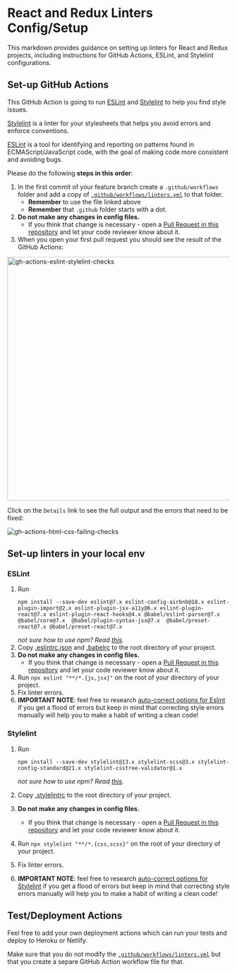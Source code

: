 # React and Redux Linters Config/Setup

This markdown provides guidance on setting up linters for React and Redux projects, including instructions for GitHub Actions, ESLint, and Stylelint configurations.

## Set-up GitHub Actions

This GitHub Action is going to run [ESLint](https://eslint.org/) and [Stylelint](https://stylelint.io/) to help you find style issues.

[Stylelint](https://stylelint.io/) is a linter for your stylesheets that helps you avoid errors and enforce conventions.

[ESLint](https://eslint.org/) is a tool for identifying and reporting on patterns found in ECMAScript/JavaScript code, with the goal of making code more consistent and avoiding bugs.

Please do the following **steps in this order**:

1. In the first commit of your feature branch create a `.github/workflows` folder and add a copy of [`.github/workflows/linters.yml`](../.github/workflows/linters.yml) to that folder.
   - **Remember** to use the file linked above
   - **Remember** that `.github` folder starts with a dot.
2. **Do not make any changes in config files.**
   - If you think that change is necessary - open a [Pull Request in this repository](https://eslint.org/docs/latest/user-guide/command-line-interface#fixing-problems) and let your code reviewer know about it.
3. When you open your first pull request you should see the result of the GitHub Actions:


<img width="551" alt="gh-actions-eslint-stylelint-checks" src="https://github.com/Edna-Codes/vroom-rentals/assets/92020713/daece218-cf97-4882-b175-1cbfec480517">


Click on the `Details` link to see the full output and the errors that need to be fixed:

![gh-actions-html-css-failing-checks](https://github.com/Edna-Codes/vroom-rentals/assets/92020713/ee5428d4-08bb-46af-affb-41998149e616)


## Set-up linters in your local env

### ESLint

1. Run
   ```
   npm install --save-dev eslint@7.x eslint-config-airbnb@18.x eslint-plugin-import@2.x eslint-plugin-jsx-a11y@6.x eslint-plugin-react@7.x eslint-plugin-react-hooks@4.x @babel/eslint-parser@7.x @babel/core@7.x  @babel/plugin-syntax-jsx@7.x  @babel/preset-react@7.x @babel/preset-react@7.x
   ```
   _not sure how to use npm? Read [this](https://docs.npmjs.com/downloading-and-installing-node-js-and-npm)._
2. Copy [.eslintrc.json](../.eslintrc.json) and [.babelrc](../.babelrc) to the root directory of your project.
3. **Do not make any changes in config files.**
   - If you think that change is necessary - open a [Pull Request in this repository](https://github.com/Edna-Codes/vroom-rentals/pulls) and let your code reviewer know about it.
4. Run `npx eslint "**/*.{js,jsx}"` on the root of your directory of your project.
5. Fix linter errors.
6. **IMPORTANT NOTE**: feel free to research [auto-correct options for Eslint](https://eslint.org/docs/latest/user-guide/command-line-interface#fixing-problems) if you get a flood of errors but keep in mind that correcting style errors manually will help you to make a habit of writing a clean code!

### Stylelint

1. Run

   ```
   npm install --save-dev stylelint@13.x stylelint-scss@3.x stylelint-config-standard@21.x stylelint-csstree-validator@1.x
   ```

   _not sure how to use npm? Read [this](https://docs.npmjs.com/downloading-and-installing-node-js-and-npm)._

2. Copy [.stylelintrc](../.stylelintrc) to the root directory of your project.
3. **Do not make any changes in config files.**
   - If you think that change is necessary - open a [Pull Request in this repository](https://eslint.org/docs/latest/user-guide/command-line-interface#fixing-problems) and let your code reviewer know about it.
4. Run `npx stylelint "**/*.{css,scss}"` on the root of your directory of your project.
5. Fix linter errors.
6. **IMPORTANT NOTE**: feel free to research [auto-correct options for Stylelint](https://stylelint.io/user-guide/usage/options) if you get a flood of errors but keep in mind that correcting style errors manually will help you to make a habit of writing a clean code!

## Test/Deployment Actions

Feel free to add your own deployment actions which can run your tests and deploy to Heroku or Netlify.

Make sure that you do not modify the [`.github/workflows/linters.yml`](.github/workflows/linters.yml) but that you create a separe GitHub Action workflow file for that.
